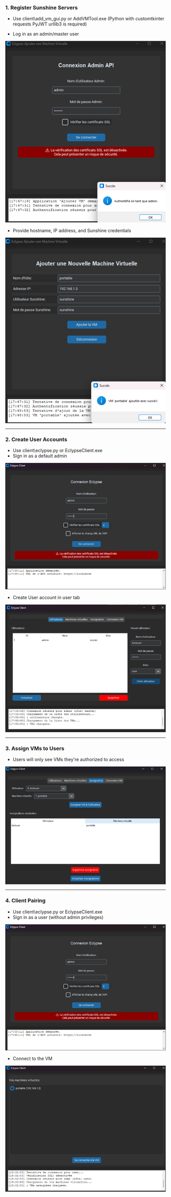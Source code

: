 ### 1. Register Sunshine Servers
- Use client\add_vm_gui.py or AddVMTool.exe
(Python with customtkinter requests PyJWT urllib3 is required)

- Log in as an admin/master user

![VM Authentication](docs/img/add_vm_auth.png)

- Provide hostname, IP address, and Sunshine credentials

![Add VM Interface](docs/img/add_vm_added.png)

---

### 2. Create User Accounts
- Use client\eclypse.py or EclypseClient.exe
- Sign in as a default admin

![Eclypse Login](docs/img/eclypse_login.png)

- Create User account in user tab

![User Creation Interface](docs/img/eclypse_user_creation.png)

---

### 3. Assign VMs to Users
- Users will only see VMs they're authorized to access

![User Creation Interface](docs/img/eclypse_assignations.png)

---

### 4. Client Pairing
- Use client\eclypse.py or EclypseClient.exe
- Sign in as a user (without admin privileges)

![Eclypse Login](docs/img/eclypse_login.png)

- Connect to the VM

![Eclypse Login](docs/img/connect.png)
